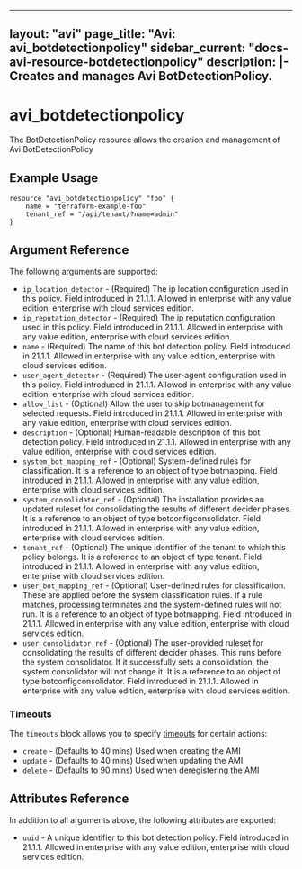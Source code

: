 <!--
    Copyright 2021 VMware, Inc.
    SPDX-License-Identifier: Mozilla Public License 2.0
-->
---
layout: "avi"
page_title: "Avi: avi_botdetectionpolicy"
sidebar_current: "docs-avi-resource-botdetectionpolicy"
description: |-
  Creates and manages Avi BotDetectionPolicy.
---

# avi_botdetectionpolicy

The BotDetectionPolicy resource allows the creation and management of Avi BotDetectionPolicy

## Example Usage

```hcl
resource "avi_botdetectionpolicy" "foo" {
    name = "terraform-example-foo"
    tenant_ref = "/api/tenant/?name=admin"
}
```

## Argument Reference

The following arguments are supported:

* `ip_location_detector` - (Required) The ip location configuration used in this policy. Field introduced in 21.1.1. Allowed in enterprise with any value edition, enterprise with cloud services edition.
* `ip_reputation_detector` - (Required) The ip reputation configuration used in this policy. Field introduced in 21.1.1. Allowed in enterprise with any value edition, enterprise with cloud services edition.
* `name` - (Required) The name of this bot detection policy. Field introduced in 21.1.1. Allowed in enterprise with any value edition, enterprise with cloud services edition.
* `user_agent_detector` - (Required) The user-agent configuration used in this policy. Field introduced in 21.1.1. Allowed in enterprise with any value edition, enterprise with cloud services edition.
* `allow_list` - (Optional) Allow the user to skip botmanagement for selected requests. Field introduced in 21.1.1. Allowed in enterprise with any value edition, enterprise with cloud services edition.
* `description` - (Optional) Human-readable description of this bot detection policy. Field introduced in 21.1.1. Allowed in enterprise with any value edition, enterprise with cloud services edition.
* `system_bot_mapping_ref` - (Optional) System-defined rules for classification. It is a reference to an object of type botmapping. Field introduced in 21.1.1. Allowed in enterprise with any value edition, enterprise with cloud services edition.
* `system_consolidator_ref` - (Optional) The installation provides an updated ruleset for consolidating the results of different decider phases. It is a reference to an object of type botconfigconsolidator. Field introduced in 21.1.1. Allowed in enterprise with any value edition, enterprise with cloud services edition.
* `tenant_ref` - (Optional) The unique identifier of the tenant to which this policy belongs. It is a reference to an object of type tenant. Field introduced in 21.1.1. Allowed in enterprise with any value edition, enterprise with cloud services edition.
* `user_bot_mapping_ref` - (Optional) User-defined rules for classification. These are applied before the system classification rules. If a rule matches, processing terminates and the system-defined rules will not run. It is a reference to an object of type botmapping. Field introduced in 21.1.1. Allowed in enterprise with any value edition, enterprise with cloud services edition.
* `user_consolidator_ref` - (Optional) The user-provided ruleset for consolidating the results of different decider phases. This runs before the system consolidator. If it successfully sets a consolidation, the system consolidator will not change it. It is a reference to an object of type botconfigconsolidator. Field introduced in 21.1.1. Allowed in enterprise with any value edition, enterprise with cloud services edition.


### Timeouts

The `timeouts` block allows you to specify [timeouts](https://www.terraform.io/docs/configuration/resources.html#timeouts) for certain actions:

* `create` - (Defaults to 40 mins) Used when creating the AMI
* `update` - (Defaults to 40 mins) Used when updating the AMI
* `delete` - (Defaults to 90 mins) Used when deregistering the AMI

## Attributes Reference

In addition to all arguments above, the following attributes are exported:

* `uuid` -  A unique identifier to this bot detection policy. Field introduced in 21.1.1. Allowed in enterprise with any value edition, enterprise with cloud services edition.

